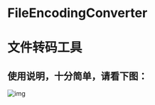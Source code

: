 # FileEncodingConverter
# 文件转码工具
## 使用说明，十分简单，请看下图：
![img](https://github.com/zoozooll/FileEncodingConverter/blob/master/imgs/FileCharsetConventor.png)
